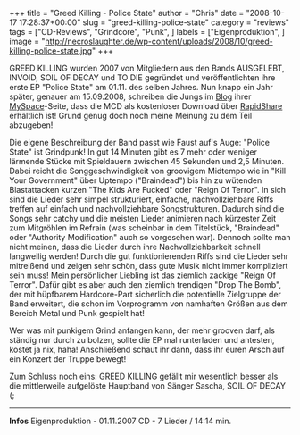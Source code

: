 +++
title = "Greed Killing - Police State"
author = "Chris"
date = "2008-10-17 17:28:37+00:00"
slug = "greed-killing-police-state"
category = "reviews"
tags = ["CD-Reviews", "Grindcore", "Punk", ]
labels = ["Eigenproduktion", ]
image = "http://necroslaughter.de/wp-content/uploads/2008/10/greed-killing-police-state.jpg"
+++


GREED KILLING wurden 2007 von Mitgliedern aus den Bands AUSGELEBT, INVOID, SOIL OF DECAY und TO DIE gegründet und veröffentlichten ihre erste EP "Police State" am 01.11. des selben Jahres. Nun knapp ein Jahr später, genauer am 15.09.2008, schreiben die Jungs im <a href="http://blogs.myspace.com/index.cfm?fuseaction=blog.ListAll&amp;friendID=207000136">Blog</a> ihrer <a href="http://www.myspace.com/greedkillingmusic">MySpace</a>-Seite, dass die MCD als kostenloser Download über <a href="http://rapidshare.com/files/145544295/Greed_Killing_-_Police_State.rar.html">RapidShare</a> erhältlich ist! Grund genug doch noch meine Meinung zu dem Teil abzugeben!

Die eigene Beschreibung der Band passt wie Faust auf's Auge: "Police State" ist Grindpunk! In gut 14 Minuten gibt es 7 mehr oder weniger lärmende Stücke mit Spieldauern zwischen 45 Sekunden und 2,5 Minuten. Dabei reicht die Songgeschwindigkeit von groovigem Midtempo wie in "Kill Your Government" über Uptempo ("Braindead") bis hin zu wütenden Blastattacken kurzen "The Kids Are Fucked" oder "Reign Of Terror". In sich sind die Lieder sehr simpel strukturiert, einfache, nachvollziehbare Riffs treffen auf einfach und nachvollziehbare Songstrukturen. Dadurch sind die Songs sehr catchy und die meisten Lieder animieren nach kürzester Zeit zum Mitgröhlen im Refrain (was scheinbar in dem Titelstück, "Braindead" oder "Authority Modification" auch so vorgesehen war). Dennoch sollte man nicht meinen, dass die Lieder durch ihre Nachvollziehbarkeit schnell langweilig werden! Durch die gut funktionierenden Riffs sind die Lieder sehr mitreißend und zeigen sehr schön, dass gute Musik nicht immer kompliziert sein muss!
Mein persönlicher Liebling ist das ziemlich zackige "Reign Of Terror". Dafür gibt es aber auch den ziemlich trendigen "Drop The Bomb", der mit hüpfbarem Hardcore-Part sicherlich die potentielle Zielgruppe der Band erweitert, die schon im Vorprogramm von namhaften Größen aus dem Bereich Metal und Punk gespielt hat!

Wer was mit punkigem Grind anfangen kann, der mehr grooven darf, als ständig nur durch zu bolzen, sollte die EP mal runterladen und antesten, kostet ja nix, haha! Anschließend schaut ihr dann, dass ihr euren Arsch auf ein Konzert der Truppe bewegt!

Zum Schluss noch eins: GREED KILLING gefällt mir wesentlich besser als die mittlerweile aufgelöste Hauptband von Sänger Sascha, SOIL OF DECAY (;



---
**Infos**
Eigenproduktion - 01.11.2007
CD - 7 Lieder / 14:14 min.
